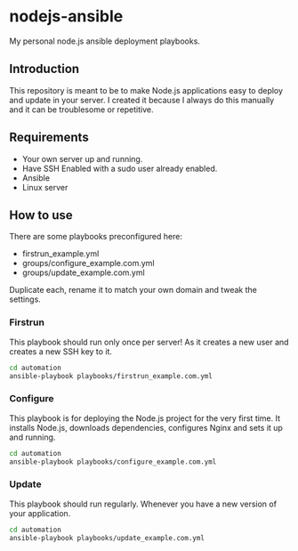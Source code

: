 # nodejs-ansible
My personal node.js ansible deployment playbooks.

## Introduction

This repository is meant to be to make Node.js applications easy to deploy and
update in your server. I created it because I always do this manually and it can
be troublesome or repetitive.

## Requirements

+ Your own server up and running.
+ Have SSH Enabled with a sudo user already enabled.
+ Ansible
+ Linux server

## How to use

There are some playbooks preconfigured here:

+ firstrun_example.yml
+ groups/configure_example.com.yml
+ groups/update_example.com.yml

Duplicate each, rename it to match your own domain and tweak the settings.

### Firstrun

This playbook should run only once per server! As it creates a new user and
creates a new SSH key to it.

```sh
cd automation
ansible-playbook playbooks/firstrun_example.com.yml
```

### Configure

This playbook is for deploying the Node.js project for the very first time. It installs
Node.js, downloads dependencies, configures Nginx and sets it up and running.

```sh
cd automation
ansible-playbook playbooks/configure_example.com.yml
```

### Update

This playbook should run regularly. Whenever you have a new version of your application.

```sh
cd automation
ansible-playbook playbooks/update_example.com.yml
```
